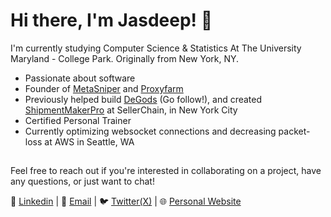 # Hi there, I'm Jasdeep! 👋

I'm currently studying Computer Science & Statistics At The University Maryland - College Park. Originally from New York, NY.

- Passionate about software
- Founder of [MetaSniper](https://x.com/Metasniper_app) and [Proxyfarm](https://proxy-farm.com/)
- Previously helped build [DeGods](https://degods.com/) (Go follow!), and created [ShipmentMakerPro](https://shipmentmakerpro.com/) at SellerChain, in New York City
- Certified Personal Trainer
- Currently optimizing websocket connections and decreasing packet-loss at AWS in Seattle, WA

##

Feel free to reach out if you're interested in collaborating on a project, have any questions, or just want to chat!

🔗 [Linkedin](https://linkedin.com/in/jasdeep-ahluwalia) | 📨 [Email](mailto:jasdeep.a@outlook.com) | 🐦 [Twitter(X)](https://twitter.com/JazaScript) | 🌐 [Personal Website](https://jasdeepahluwalia.com/)
